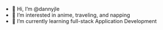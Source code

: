 - 👋 Hi, I’m @dannyjle
- 👀 I’m interested in anime, traveling, and napping
- 🌱 I’m currently learning full-stack Application Development


<!---
dannyjle/dannyjle is a ✨ special ✨ repository because its `README.md` (this file) appears on your GitHub profile.
You can click the Preview link to take a look at your changes.
--->
